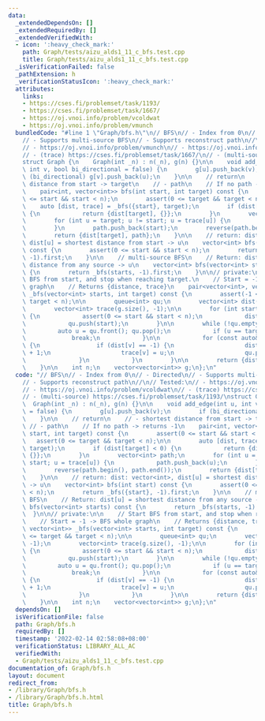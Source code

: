 ```yaml
---
data:
  _extendedDependsOn: []
  _extendedRequiredBy: []
  _extendedVerifiedWith:
  - icon: ':heavy_check_mark:'
    path: Graph/tests/aizu_alds1_11_c_bfs.test.cpp
    title: Graph/tests/aizu_alds1_11_c_bfs.test.cpp
  _isVerificationFailed: false
  _pathExtension: h
  _verificationStatusIcon: ':heavy_check_mark:'
  attributes:
    links:
    - https://cses.fi/problemset/task/1193/
    - https://cses.fi/problemset/task/1667/
    - https://oj.vnoi.info/problem/vcoldwat
    - https://oj.vnoi.info/problem/vmunch
  bundledCode: "#line 1 \"Graph/bfs.h\"\n// BFS\n// - Index from 0\n// - Directed\n\
    // - Supports multi-source BFS\n// - Supports reconstruct path\n//\n// Tested:\n\
    // - https://oj.vnoi.info/problem/vmunch\n// - https://oj.vnoi.info/problem/vcoldwat\n\
    // - (trace) https://cses.fi/problemset/task/1667/\n// - (multi-source) https://cses.fi/problemset/task/1193/\n\
    struct Graph {\n    Graph(int _n) : n(_n), g(n) {}\n\n    void add_edge(int u,\
    \ int v, bool bi_directional = false) {\n        g[u].push_back(v);\n        if\
    \ (bi_directional) g[v].push_back(u);\n    }\n\n    // return\n    // - shortest\
    \ distance from start -> target\n    // - path\n    // If no path -> returns -1\n\
    \    pair<int, vector<int>> bfs(int start, int target) const {\n        assert(0\
    \ <= start && start < n);\n        assert(0 <= target && target < n);\n\n    \
    \    auto [dist, trace] = _bfs({start}, target);\n        if (dist[target] < 0)\
    \ {\n            return {dist[target], {}};\n        }\n        vector<int> path;\n\
    \        for (int u = target; u != start; u = trace[u]) {\n            path.push_back(u);\n\
    \        }\n        path.push_back(start);\n        reverse(path.begin(), path.end());\n\
    \        return {dist[target], path};\n    }\n\n    // return: dist: vector<int>,\
    \ dist[u] = shortest distance from start -> u\n    vector<int> bfs(int start)\
    \ const {\n        assert(0 <= start && start < n);\n        return _bfs({start},\
    \ -1).first;\n    }\n\n    // multi-source BFS\n    // Return: dist[u] = shortest\
    \ distance from any source -> u\n    vector<int> bfs(vector<int> starts) const\
    \ {\n        return _bfs(starts, -1).first;\n    }\n\n// private:\n\n    // Start\
    \ BFS from start, and stop when reaching target.\n    // Start = -1 -> BFS whole\
    \ graph\n    // Returns {distance, trace}\n    pair<vector<int>, vector<int>>\
    \ _bfs(vector<int> starts, int target) const {\n        assert(-1 <= target &&\
    \ target < n);\n\n        queue<int> qu;\n        vector<int> dist(g.size(), -1);\n\
    \        vector<int> trace(g.size(), -1);\n\n        for (int start : starts)\
    \ {\n            assert(0 <= start && start < n);\n            dist[start] = 0;\n\
    \            qu.push(start);\n        }\n\n        while (!qu.empty()) {\n   \
    \         auto u = qu.front(); qu.pop();\n            if (u == target) {\n   \
    \             break;\n            }\n\n            for (const auto& v : g[u])\
    \ {\n                if (dist[v] == -1) {\n                    dist[v] = dist[u]\
    \ + 1;\n                    trace[v] = u;\n                    qu.push(v);\n \
    \               }\n            }\n        }\n\n        return {dist, trace};\n\
    \    }\n\n    int n;\n    vector<vector<int>> g;\n};\n"
  code: "// BFS\n// - Index from 0\n// - Directed\n// - Supports multi-source BFS\n\
    // - Supports reconstruct path\n//\n// Tested:\n// - https://oj.vnoi.info/problem/vmunch\n\
    // - https://oj.vnoi.info/problem/vcoldwat\n// - (trace) https://cses.fi/problemset/task/1667/\n\
    // - (multi-source) https://cses.fi/problemset/task/1193/\nstruct Graph {\n  \
    \  Graph(int _n) : n(_n), g(n) {}\n\n    void add_edge(int u, int v, bool bi_directional\
    \ = false) {\n        g[u].push_back(v);\n        if (bi_directional) g[v].push_back(u);\n\
    \    }\n\n    // return\n    // - shortest distance from start -> target\n   \
    \ // - path\n    // If no path -> returns -1\n    pair<int, vector<int>> bfs(int\
    \ start, int target) const {\n        assert(0 <= start && start < n);\n     \
    \   assert(0 <= target && target < n);\n\n        auto [dist, trace] = _bfs({start},\
    \ target);\n        if (dist[target] < 0) {\n            return {dist[target],\
    \ {}};\n        }\n        vector<int> path;\n        for (int u = target; u !=\
    \ start; u = trace[u]) {\n            path.push_back(u);\n        }\n        path.push_back(start);\n\
    \        reverse(path.begin(), path.end());\n        return {dist[target], path};\n\
    \    }\n\n    // return: dist: vector<int>, dist[u] = shortest distance from start\
    \ -> u\n    vector<int> bfs(int start) const {\n        assert(0 <= start && start\
    \ < n);\n        return _bfs({start}, -1).first;\n    }\n\n    // multi-source\
    \ BFS\n    // Return: dist[u] = shortest distance from any source -> u\n    vector<int>\
    \ bfs(vector<int> starts) const {\n        return _bfs(starts, -1).first;\n  \
    \  }\n\n// private:\n\n    // Start BFS from start, and stop when reaching target.\n\
    \    // Start = -1 -> BFS whole graph\n    // Returns {distance, trace}\n    pair<vector<int>,\
    \ vector<int>> _bfs(vector<int> starts, int target) const {\n        assert(-1\
    \ <= target && target < n);\n\n        queue<int> qu;\n        vector<int> dist(g.size(),\
    \ -1);\n        vector<int> trace(g.size(), -1);\n\n        for (int start : starts)\
    \ {\n            assert(0 <= start && start < n);\n            dist[start] = 0;\n\
    \            qu.push(start);\n        }\n\n        while (!qu.empty()) {\n   \
    \         auto u = qu.front(); qu.pop();\n            if (u == target) {\n   \
    \             break;\n            }\n\n            for (const auto& v : g[u])\
    \ {\n                if (dist[v] == -1) {\n                    dist[v] = dist[u]\
    \ + 1;\n                    trace[v] = u;\n                    qu.push(v);\n \
    \               }\n            }\n        }\n\n        return {dist, trace};\n\
    \    }\n\n    int n;\n    vector<vector<int>> g;\n};\n"
  dependsOn: []
  isVerificationFile: false
  path: Graph/bfs.h
  requiredBy: []
  timestamp: '2022-02-14 02:58:08+08:00'
  verificationStatus: LIBRARY_ALL_AC
  verifiedWith:
  - Graph/tests/aizu_alds1_11_c_bfs.test.cpp
documentation_of: Graph/bfs.h
layout: document
redirect_from:
- /library/Graph/bfs.h
- /library/Graph/bfs.h.html
title: Graph/bfs.h
---
```

